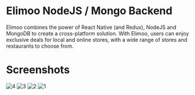 # Elimoo NodeJS / Mongo Backend

Elimoo combines the power of React Native (and Redux), NodeJS and MongoDB to create a cross-platform solution. With Elimoo, users can enjoy exclusive deals for local and online stores, with a wide range of stores and restaurants to choose from.

# Screenshots


![4](https://github.com/mnm967/ElimooBackend/assets/67553368/81d24ac8-1e53-472a-99d8-afce33ccdc66)
![3](https://github.com/mnm967/ElimooBackend/assets/67553368/62866def-45e4-4c13-a57f-13b5ac2987d3)
![2](https://github.com/mnm967/ElimooBackend/assets/67553368/a76156a0-8181-49ce-9367-1de4273ae2de)
![1](https://github.com/mnm967/ElimooBackend/assets/67553368/2bb2222b-7e5b-497e-a0b5-cd99a3b5b2f8)

